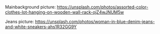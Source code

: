 Mainbackground picture:
https://unsplash.com/photos/assorted-color-clothes-lot-hanging-on-wooden-wall-rack-ojZ4wJNUM5w

Jeans picture:
https://unsplash.com/photos/woman-in-blue-denim-jeans-and-white-sneakers-ahs1R32GG9Y
